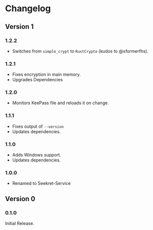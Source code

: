 # Changelog

## Version 1

### 1.2.2

* Switches from `simple_crypt` to `RustCrypto` (kudos to @xformerfhs).

### 1.2.1

* Fixes encryption in main memory.
* Upgrades Dependencies

### 1.2.0

* Monitors KeePass file and reloads it on change.

### 1.1.1

* Fixes output of `--version`
* Updates dependencies.

### 1.1.0

* Adds Windows support.
* Updates dependencies.

### 1.0.0

* Renamed to Seekret-Service

## Version 0

### 0.1.0

Initial Release.
